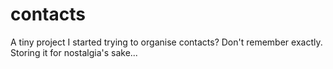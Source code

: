 # contacts

A tiny project I started trying to organise contacts? Don't remember exactly. Storing it for nostalgia's sake...
